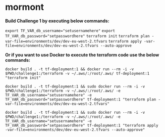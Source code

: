 # mormont

**Build Challenge 1 by executing below commands:**

`export TF_VAR_db_username="setusernamehere"`
`export TF_VAR_db_password="setpasswordhere"`
`terraform init`
`terraform plan -var-file=environments/dev/dev-eu-west-2.tfvars`
`terraform apply -var-file=environments/dev/dev-eu-west-2.tfvars --auto-approve`

**Or if you want to use Docker to execute the terraform code use the below commands:**

`docker build . -t tf-deployment:1 && docker run --rm -i -v $PWD/challenge1:/terraform -v ~/.aws/:/root/.aws/ tf-deployment:1 "terraform init"`

`docker build . -t tf-deployment:1 && sudo docker run --rm -i -v $PWD/challenge1:/terraform -v ~/.aws/:/root/.aws/ -e TF_VAR_db_username="setusernamehere" -e TF_VAR_db_password="setpasswordhere" tf-deployment:1 "terraform plan -var-file=environments/dev/dev-eu-west-2.tfvars"`

`docker build . -t tf-deployment:1 && sudo docker run --rm -i -v $PWD/challenge1:/terraform -v ~/.aws/:/root/.aws/ -e TF_VAR_db_username="setusernamehere" -e TF_VAR_db_password="setpasswordhere" tf-deployment:1 "terraform apply -var-file=environments/dev/dev-eu-west-2.tfvars --auto-approve"`
